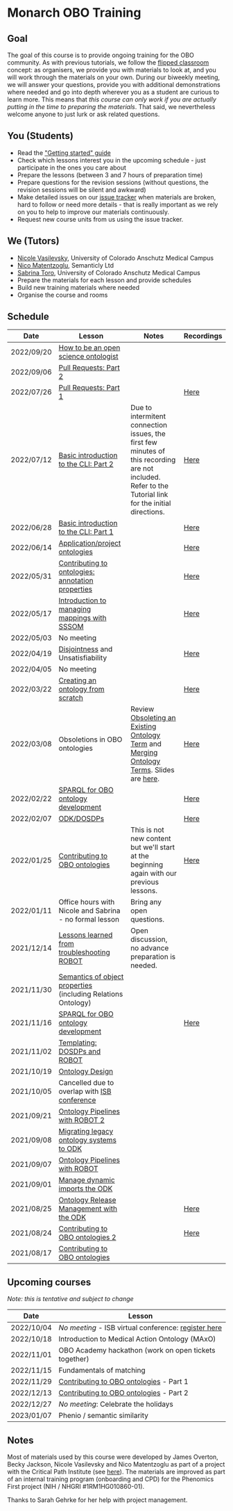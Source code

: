 # Monarch OBO Training

## Goal
The goal of this course is to provide ongoing training for the OBO community. As with previous tutorials, we follow the [flipped classroom](https://en.wikipedia.org/wiki/Flipped_classroom) concept: as organisers, we provide you with materials to look at, and you will work through the materials on your own. During our biweekly meeting, we will answer your questions, provide you with additional demonstrations where needed and go into depth wherever you as a student are curious to learn more. This means that *this course can only work if you are actually putting in the time to preparing the materials*. That said, we nevertheless welcome anyone to just lurk or ask related questions.

## You (Students)
- Read the ["Getting started" guide](../getting-started.md)
- Check which lessons interest you in the upcoming schedule - just participate in the ones you care about
- Prepare the lessons (between 3 and 7 hours of preparation time)
- Prepare questions for the revision sessions (without questions, the revision sessions will be silent and awkward)
- Make detailed issues on our [issue tracker](https://github.com/jamesaoverton/obook/issues) when materials are broken, hard to follow or need more details - that is really important as we rely on you to help to improve our materials continuously.
- Request new course units from us using the issue tracker.

## We (Tutors)
- [Nicole Vasilevsky](https://orcid.org/0000-0001-5208-3432), University of Colorado Anschutz Medical Campus
- [Nico Matentzoglu](https://orcid.org/0000-0002-7356-1779), Semanticly Ltd
- [Sabrina Toro](https://tislab.org/members/sabrina-toro.html), University of Colorado Anschutz Medical Campus
- Prepare the materials for each lesson and provide schedules
- Build new training materials where needed
- Organise the course and rooms

## Schedule

| Date | Lesson | Notes | Recordings |
| --- | --- | --- | --- |
| 2022/09/20 | [How to be an open science ontologist](../howto/team-open-science-mindset.md) | | |
| 2022/09/06 | [Pull Requests: Part 2](../tutorial/pull-requests.md) | | |
| 2022/07/26 | [Pull Requests: Part 1](../tutorial/pull-requests.md) | | [Here](https://www.youtube.com/watch?v=zg6B9KFfnac) |
| 2022/07/12 | [Basic introduction to the CLI: Part 2](../tutorial/intro-cli-2.md) | Due to intermitent connection issues, the first few minutes of this recording are not included. Refer to the Tutorial link for the initial directions. | [Here](https://www.youtube.com/watch?v=OCoN4TE8Vqc)
| 2022/06/28 | [Basic introduction to the CLI: Part 1](../tutorial/intro-cli-1.md) | | [Here](https://www.youtube.com/watch?v=22VAjt7JG3o)
| 2022/06/14 | [Application/project ontologies](../tutorial/project-ontology-development.md) | |  [Here](https://www.youtube.com/watch?v=zO_ia2SHsLk)
| 2022/05/31 | [Contributing to ontologies: annotation properties](../explanation/annotation-properties.md) | | [Here](https://www.youtube.com/watch?v=8csb0aE47sA) |
| 2022/05/17 | [Introduction to managing mappings with SSSOM](https://mapping-commons.github.io/sssom/tutorial/) | | [Here](https://www.youtube.com/watch?v=ZZeZcg-Vwjw&feature=youtu.be) | 
| 2022/05/03 | No meeting | |
| 2022/04/19 | [Disjointness](https://oboacademy.github.io/obook/tutorial/disjointness/) and Unsatisfiability | | [Here](https://www.youtube.com/watch?v=M41Z-dj8VEM) | 
| 2022/04/05 | No meeting | |
| 2022/03/22 | [Creating an ontology from scratch](../howto/create-ontology-from-scratch.md) | |[Here](https://www.youtube.com/watch?v=5jGHvKl6ycs&feature=youtu.be) |
| 2022/03/08 | Obsoletions in OBO ontologies | Review [Obsoleting an Existing Ontology Term](https://oboacademy.github.io/obook/howto/obsolete-term/) and [Merging Ontology Terms](https://oboacademy.github.io/obook/howto/merge-terms/). Slides are [here](https://docs.google.com/presentation/d/1LrP4EJp_kXaloUl3BKWpf68KxsTURayrOn8fBuCjhgY/edit#slide=id.p1). | [Here](https://www.youtube.com/watch?v=VP3ihK1SWH0&feature=youtu.be) |
| 2022/02/22 | [SPARQL for OBO ontology development](../tutorial/sparql.md) | | [Here](https://www.youtube.com/watch?v=Lo-1ktQzQf0&feature=youtu.be) |
| 2022/02/07 | [ODK/DOSDPs](https://oboacademy.github.io/obook/tutorial/dosdp-template/) | | [Here](https://www.youtube.com/watch?v=y5H-QUE6_-g&feature=youtu.be) |
| 2022/01/25 | [Contributing to OBO ontologies](../lesson/contributing-to-obo-ontologies.md) | This is not new content but we'll start at the beginning again with our previous lessons. | [Here](https://www.youtube.com/watch?v=rJrOjQbFLIY) |
| 2022/01/11 | Office hours with Nicole and Sabrina - no formal lesson | Bring any open questions. |
| 2021/12/14 | [Lessons learned from troubleshooting ROBOT](../reference/troublehooting-robot.md) | Open discussion, no advance preparation is needed. |
| 2021/11/30 | [Semantics of object properties](../lesson/modelling-with-object-properties.md) (including Relations Ontology) | |
| 2021/11/16 | [SPARQL for OBO ontology development](../tutorial/sparql.md) | | [Here](https://studio.youtube.com/video/8afSbakYeAw/edit)|
| 2021/11/02 | [Templating: DOSDPs and ROBOT](../lesson/templates-for-obo.md) | |
| 2021/10/19 | [Ontology Design](../lesson/ontology-design.md) | |
| 2021/10/05 | Cancelled due to overlap with [ISB conference](https://www.biocuration.org/14th-annual-biocuration-conference-virtual/) | |
| 2021/09/21 | [Ontology Pipelines with ROBOT 2](../lesson/ontology-pipelines.md) | |
| 2021/09/08 | [Migrating legacy ontology systems to ODK](../tutorial/migrating-ontology-to-odk.md) | |
| 2021/09/07 | [Ontology Pipelines with ROBOT](../lesson/ontology-pipelines.md) | |
| 2021/09/01 | [Manage dynamic imports the ODK](../tutorial/managing-dynamic-imports-odk.md) | |
| 2021/08/25 | [Ontology Release Management with the ODK](../tutorial/managing-ontology-releases-odk.md) | | [Here](https://www.youtube.com/watch?v=KO61I4apFcU) |
| 2021/08/24 | [Contributing to OBO ontologies 2](../lesson/contributing-to-obo-ontologies.md) | | [Here](https://www.youtube.com/watch?v=kAw4N2tYyco) |
| 2021/08/17 | [Contributing to OBO ontologies](../lesson/contributing-to-obo-ontologies.md) | |

## Upcoming courses

_Note: this is tentative and subject to change_

| Date | Lesson  
| --- | --- 
| 2022/10/04 | _No meeting_ - ISB virtual conference: [register here](https://docs.google.com/forms/d/e/1FAIpQLSeDhec3KJ2JaJyh-OYcEpBMrSEFYIBzL4N8k57RPv09HqnnQg/viewform)
| 2022/10/18 | Introduction to Medical Action Ontology (MAxO) 
| 2022/11/01 | OBO Academy hackathon (work on open tickets together)
| 2022/11/15 | Fundamentals of matching 
| 2022/11/29 | [Contributing to OBO ontologies](../lesson/contributing-to-obo-ontologies.md) - Part 1 
| 2022/12/13 | [Contributing to OBO ontologies](../lesson/contributing-to-obo-ontologies.md) - Part 2 
| 2022/12/27 | _No meeting_: Celebrate the holidays
| 2023/01/07 | Phenio / semantic similarity

## Notes
Most of materials used by this course were developed by James Overton, Becky Jackson, Nicole Vasilevsky and Nico Matentzoglu as part of a project with the Critical Path Institute (see [here](../index.md)). The materials are improved as part of an internal training program (onboarding and CPD) for the Phenomics First project (NIH / NHGRI #1RM1HG010860-01).

Thanks to Sarah Gehrke for her help with project management.
